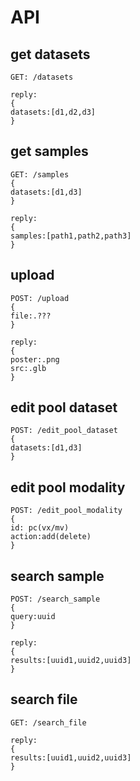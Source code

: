 # API

## get datasets
```
GET: /datasets

reply:
{
datasets:[d1,d2,d3]
}
```

## get samples
```
GET: /samples
{
datasets:[d1,d3]
}

reply:
{
samples:[path1,path2,path3]
}
```

## upload
```
POST: /upload
{
file:.???
}

reply:
{
poster:.png
src:.glb
}
```

## edit pool dataset
```
POST: /edit_pool_dataset
{
datasets:[d1,d3]
}
```

## edit pool modality
```
POST: /edit_pool_modality
{
id: pc(vx/mv)
action:add(delete)
}
```

## search sample
```
POST: /search_sample
{
query:uuid
}

reply:
{
results:[uuid1,uuid2,uuid3]
}
```

## search file
```
GET: /search_file

reply:
{
results:[uuid1,uuid2,uuid3]
}
```